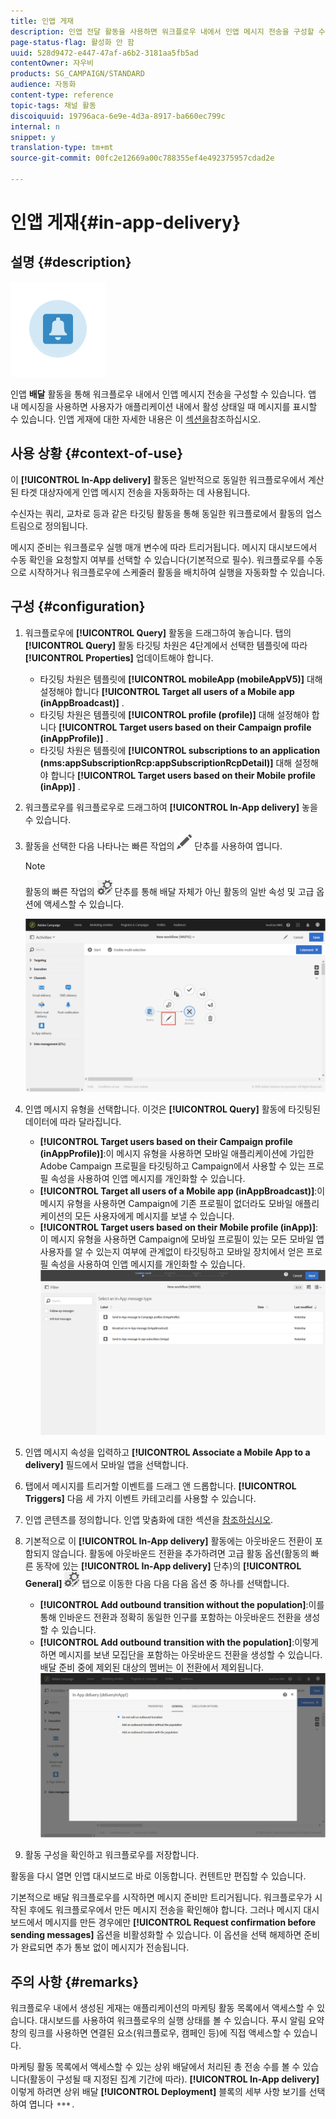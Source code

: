 ```yaml
---
title: 인앱 게재
description: 인앱 전달 활동을 사용하면 워크플로우 내에서 인앱 메시지 전송을 구성할 수 있습니다.
page-status-flag: 활성화 안 함
uuid: 528d9472-e447-47af-a6b2-3181aa5fb5ad
contentOwner: 자우비
products: SG_CAMPAIGN/STANDARD
audience: 자동화
content-type: reference
topic-tags: 채널 활동
discoiquuid: 19796aca-6e9e-4d3a-8917-ba660ec799c
internal: n
snippet: y
translation-type: tm+mt
source-git-commit: 00fc2e12669a00c788355ef4e492375957cdad2e

---
```



# 인앱 게재{#in-app-delivery}

## 설명 {#description}

![](assets/wkf_in_app_1.png)

인앱 **배달** 활동을 통해 워크플로우 내에서 인앱 메시지 전송을 구성할 수 있습니다. 앱 내 메시징을 사용하면 사용자가 애플리케이션 내에서 활성 상태일 때 메시지를 표시할 수 있습니다. 인앱 게재에 대한 자세한 내용은 이 [섹션을](../../channels/using/about-in-app-messaging.md)참조하십시오.

## 사용 상황 {#context-of-use}

이 **[!UICONTROL In-App delivery]** 활동은 일반적으로 동일한 워크플로우에서 계산된 타겟 대상자에게 인앱 메시지 전송을 자동화하는 데 사용됩니다.

수신자는 쿼리, 교차로 등과 같은 타깃팅 활동을 통해 동일한 워크플로에서 활동의 업스트림으로 정의됩니다.

메시지 준비는 워크플로우 실행 매개 변수에 따라 트리거됩니다. 메시지 대시보드에서 수동 확인을 요청할지 여부를 선택할 수 있습니다(기본적으로 필수). 워크플로우를 수동으로 시작하거나 워크플로우에 스케줄러 활동을 배치하여 실행을 자동화할 수 있습니다.

## 구성 {#configuration}

1. 워크플로우에 **[!UICONTROL Query]** 활동을 드래그하여 놓습니다. 탭의 **[!UICONTROL Query]** 활동 타깃팅 차원은 4단계에서 선택한 템플릿에 따라 **[!UICONTROL Properties]** 업데이트해야 합니다.

   * 타깃팅 차원은 템플릿에 **[!UICONTROL mobileApp (mobileAppV5)]** 대해 설정해야 합니다 **[!UICONTROL Target all users of a Mobile app (inAppBroadcast)]** .
   * 타깃팅 차원은 템플릿에 **[!UICONTROL profile (profile)]** 대해 설정해야 합니다 **[!UICONTROL Target users based on their Campaign profile (inAppProfile)]** .
   * 타깃팅 차원은 템플릿에 **[!UICONTROL subscriptions to an application (nms:appSubscriptionRcp:appSubscriptionRcpDetail)]** 대해 설정해야 합니다 **[!UICONTROL Target users based on their Mobile profile (inApp)]** .

1. 워크플로우를 워크플로우로 드래그하여 **[!UICONTROL In-App delivery]** 놓을 수 있습니다.
1. 활동을 선택한 다음 나타나는 빠른 작업의 ![](assets/edit_darkgrey-24px.png) 단추를 사용하여 엽니다.

   >[!NOTE]
   >
   >활동의 빠른 작업의 ![](assets/dlv_activity_params-24px.png) 단추를 통해 배달 자체가 아닌 활동의 일반 속성 및 고급 옵션에 액세스할 수 있습니다.

   ![](assets/wkf_in_app_3.png)

1. 인앱 메시지 유형을 선택합니다. 이것은 **[!UICONTROL Query]** 활동에 타깃팅된 데이터에 따라 달라집니다.

   * **[!UICONTROL Target users based on their Campaign profile (inAppProfile)]**:이 메시지 유형을 사용하면 모바일 애플리케이션에 가입한 Adobe Campaign 프로필을 타깃팅하고 Campaign에서 사용할 수 있는 프로필 속성을 사용하여 인앱 메시지를 개인화할 수 있습니다.
   * **[!UICONTROL Target all users of a Mobile app (inAppBroadcast)]**:이 메시지 유형을 사용하면 Campaign에 기존 프로필이 없더라도 모바일 애플리케이션의 모든 사용자에게 메시지를 보낼 수 있습니다.
   * **[!UICONTROL Target users based on their Mobile profile (inApp)]**:이 메시지 유형을 사용하면 Campaign에 모바일 프로필이 있는 모든 모바일 앱 사용자를 알 수 있는지 여부에 관계없이 타깃팅하고 모바일 장치에서 얻은 프로필 속성을 사용하여 인앱 메시지를 개인화할 수 있습니다.
   ![](assets/wkf_in_app_4.png)

1. 인앱 메시지 속성을 입력하고 **[!UICONTROL Associate a Mobile App to a delivery]** 필드에서 모바일 앱을 선택합니다.
1. 탭에서 메시지를 트리거할 이벤트를 드래그 앤 드롭합니다. **[!UICONTROL Triggers]** 다음 세 가지 이벤트 카테고리를 사용할 수 있습니다.
1. 인앱 콘텐츠를 정의합니다. 인앱 맞춤화에 대한 섹션을 [참조하십시오](../../channels/using/customizing-an-in-app-message.md).
1. 기본적으로 이 **[!UICONTROL In-App delivery]** 활동에는 아웃바운드 전환이 포함되지 않습니다. 활동에 아웃바운드 전환을 추가하려면 고급 활동 옵션(활동의 빠른 동작에 있는 **[!UICONTROL In-App delivery]** 단추)의 **[!UICONTROL General]** ![](assets/dlv_activity_params-24px.png) 탭으로 이동한 다음 다음 다음 옵션 중 하나를 선택합니다.

   * **[!UICONTROL Add outbound transition without the population]**:이를 통해 인바운드 전환과 정확히 동일한 인구를 포함하는 아웃바운드 전환을 생성할 수 있습니다.
   * **[!UICONTROL Add outbound transition with the population]**:이렇게 하면 메시지를 보낸 모집단을 포함하는 아웃바운드 전환을 생성할 수 있습니다. 배달 준비 중에 제외된 대상의 멤버는 이 전환에서 제외됩니다.
   ![](assets/wkf_in_app_5.png)

1. 활동 구성을 확인하고 워크플로우를 저장합니다.

활동을 다시 열면 인앱 대시보드로 바로 이동합니다. 컨텐트만 편집할 수 있습니다.

기본적으로 배달 워크플로우를 시작하면 메시지 준비만 트리거됩니다. 워크플로우가 시작된 후에도 워크플로우에서 만든 메시지 전송을 확인해야 합니다. 그러나 메시지 대시보드에서 메시지를 만든 경우에만 **[!UICONTROL Request confirmation before sending messages]** 옵션을 비활성화할 수 있습니다. 이 옵션을 선택 해제하면 준비가 완료되면 추가 통보 없이 메시지가 전송됩니다.

## 주의 사항 {#remarks}

워크플로우 내에서 생성된 게재는 애플리케이션의 마케팅 활동 목록에서 액세스할 수 있습니다. 대시보드를 사용하여 워크플로우의 실행 상태를 볼 수 있습니다. 푸시 알림 요약 창의 링크를 사용하면 연결된 요소(워크플로우, 캠페인 등)에 직접 액세스할 수 있습니다.

마케팅 활동 목록에서 액세스할 수 있는 상위 배달에서 처리된 총 전송 수를 볼 수 있습니다(활동이 구성될 때 지정된 집계 기간에 따라). **[!UICONTROL In-App delivery]** 이렇게 하려면 상위 배달 **[!UICONTROL Deployment]** 블록의 세부 사항 보기를 선택하여 엽니다 ![](assets/wkf_dlv_detail_button.png).
